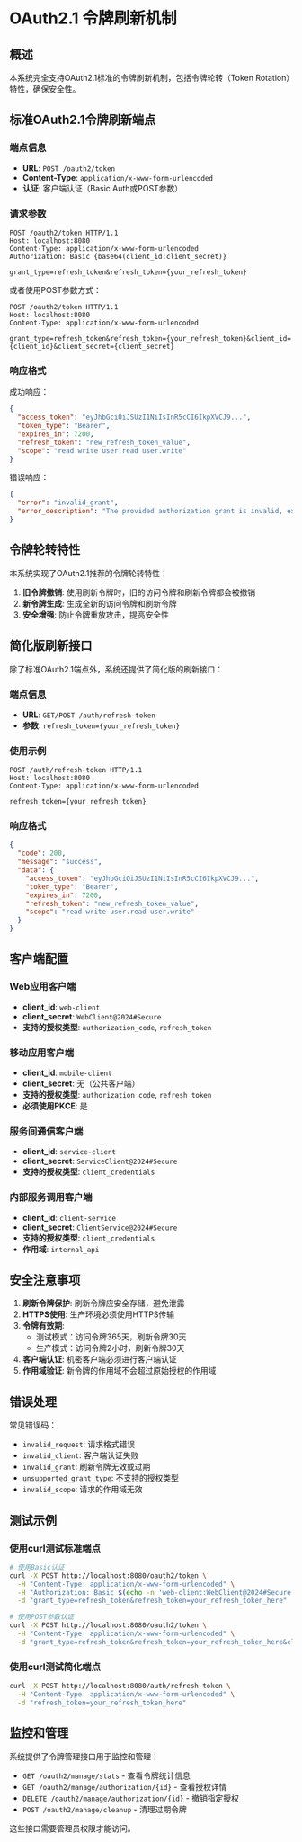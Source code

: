 # OAuth2.1 令牌刷新机制

## 概述

本系统完全支持OAuth2.1标准的令牌刷新机制，包括令牌轮转（Token Rotation）特性，确保安全性。

## 标准OAuth2.1令牌刷新端点

### 端点信息

- **URL**: `POST /oauth2/token`
- **Content-Type**: `application/x-www-form-urlencoded`
- **认证**: 客户端认证（Basic Auth或POST参数）

### 请求参数

```http
POST /oauth2/token HTTP/1.1
Host: localhost:8080
Content-Type: application/x-www-form-urlencoded
Authorization: Basic {base64(client_id:client_secret)}

grant_type=refresh_token&refresh_token={your_refresh_token}
```

或者使用POST参数方式：

```http
POST /oauth2/token HTTP/1.1
Host: localhost:8080
Content-Type: application/x-www-form-urlencoded

grant_type=refresh_token&refresh_token={your_refresh_token}&client_id={client_id}&client_secret={client_secret}
```

### 响应格式

成功响应：

```json
{
  "access_token": "eyJhbGciOiJSUzI1NiIsInR5cCI6IkpXVCJ9...",
  "token_type": "Bearer",
  "expires_in": 7200,
  "refresh_token": "new_refresh_token_value",
  "scope": "read write user.read user.write"
}
```

错误响应：

```json
{
  "error": "invalid_grant",
  "error_description": "The provided authorization grant is invalid, expired, revoked, or does not match the redirection URI used in the authorization request."
}
```

## 令牌轮转特性

本系统实现了OAuth2.1推荐的令牌轮转特性：

1. **旧令牌撤销**: 使用刷新令牌时，旧的访问令牌和刷新令牌都会被撤销
2. **新令牌生成**: 生成全新的访问令牌和刷新令牌
3. **安全增强**: 防止令牌重放攻击，提高安全性

## 简化版刷新接口

除了标准OAuth2.1端点外，系统还提供了简化版的刷新接口：

### 端点信息

- **URL**: `GET/POST /auth/refresh-token`
- **参数**: `refresh_token={your_refresh_token}`

### 使用示例

```http
POST /auth/refresh-token HTTP/1.1
Host: localhost:8080
Content-Type: application/x-www-form-urlencoded

refresh_token={your_refresh_token}
```

### 响应格式

```json
{
  "code": 200,
  "message": "success",
  "data": {
    "access_token": "eyJhbGciOiJSUzI1NiIsInR5cCI6IkpXVCJ9...",
    "token_type": "Bearer",
    "expires_in": 7200,
    "refresh_token": "new_refresh_token_value",
    "scope": "read write user.read user.write"
  }
}
```

## 客户端配置

### Web应用客户端

- **client_id**: `web-client`
- **client_secret**: `WebClient@2024#Secure`
- **支持的授权类型**: `authorization_code`, `refresh_token`

### 移动应用客户端

- **client_id**: `mobile-client`
- **client_secret**: 无（公共客户端）
- **支持的授权类型**: `authorization_code`, `refresh_token`
- **必须使用PKCE**: 是

### 服务间通信客户端

- **client_id**: `service-client`
- **client_secret**: `ServiceClient@2024#Secure`
- **支持的授权类型**: `client_credentials`

### 内部服务调用客户端

- **client_id**: `client-service`
- **client_secret**: `ClientService@2024#Secure`
- **支持的授权类型**: `client_credentials`
- **作用域**: `internal_api`

## 安全注意事项

1. **刷新令牌保护**: 刷新令牌应安全存储，避免泄露
2. **HTTPS使用**: 生产环境必须使用HTTPS传输
3. **令牌有效期**:
    - 测试模式：访问令牌365天，刷新令牌30天
    - 生产模式：访问令牌2小时，刷新令牌30天
4. **客户端认证**: 机密客户端必须进行客户端认证
5. **作用域验证**: 新令牌的作用域不会超过原始授权的作用域

## 错误处理

常见错误码：

- `invalid_request`: 请求格式错误
- `invalid_client`: 客户端认证失败
- `invalid_grant`: 刷新令牌无效或过期
- `unsupported_grant_type`: 不支持的授权类型
- `invalid_scope`: 请求的作用域无效

## 测试示例

### 使用curl测试标准端点

```bash
# 使用Basic认证
curl -X POST http://localhost:8080/oauth2/token \
  -H "Content-Type: application/x-www-form-urlencoded" \
  -H "Authorization: Basic $(echo -n 'web-client:WebClient@2024#Secure' | base64)" \
  -d "grant_type=refresh_token&refresh_token=your_refresh_token_here"

# 使用POST参数认证
curl -X POST http://localhost:8080/oauth2/token \
  -H "Content-Type: application/x-www-form-urlencoded" \
  -d "grant_type=refresh_token&refresh_token=your_refresh_token_here&client_id=web-client&client_secret=WebClient@2024#Secure"
```

### 使用curl测试简化端点

```bash
curl -X POST http://localhost:8080/auth/refresh-token \
  -H "Content-Type: application/x-www-form-urlencoded" \
  -d "refresh_token=your_refresh_token_here"
```

## 监控和管理

系统提供了令牌管理接口用于监控和管理：

- `GET /oauth2/manage/stats` - 查看令牌统计信息
- `GET /oauth2/manage/authorization/{id}` - 查看授权详情
- `DELETE /oauth2/manage/authorization/{id}` - 撤销指定授权
- `POST /oauth2/manage/cleanup` - 清理过期令牌

这些接口需要管理员权限才能访问。
